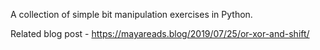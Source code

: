 A collection of simple bit manipulation exercises in Python.

Related blog post - https://mayareads.blog/2019/07/25/or-xor-and-shift/
